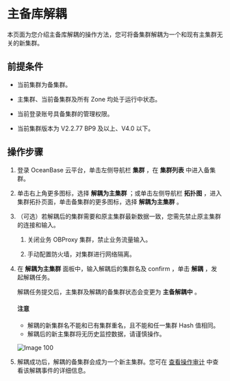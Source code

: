 # 主备库解耦

本页面为您介绍主备库解耦的操作方法，您可将备集群解耦为一个和现有主集群无关的新集群。

## 前提条件

* 当前集群为备集群。

* 主集群、当前备集群及所有 Zone 均处于运行中状态。

* 当前登录账号具备集群的管理权限。

* 当前集群版本为 V2.2.77 BP9 及以上、V4.0 以下。

## 操作步骤

1. 登录 OceanBase 云平台，单击左侧导航栏 **集群** ，在 **集群列表** 中进入备集群。

2. 单击右上角更多图标，选择 **解耦为主集群** ；或单击左侧导航栏 **拓扑图** ，进入集群拓扑页面，单击备集群的更多图标，选择 **解耦为主集群** 。

3. （可选）若解耦后的集群需要和原主集群最新数据一致，您需先禁止原主集群的连接和输入。

   1. 关闭业务 OBProxy 集群，禁止业务流量输入。

   2. 手动配置防火墙，对集群进行网络隔离。

4. 在 **解耦为主集群** 面板中，输入解耦后的集群名及 confirm ，单击 **解耦** ，发起解耦任务。

   解耦任务提交后，主集群及解耦的备集群状态会变更为 **主备解耦中** 。

    <main id="notice" type='notice'>
    <h4>注意</h4>
    <ul>
    <li>解耦的新集群名不能和已有集群重名，且不能和任一集群 Hash 值相同。</li>
    <li>解耦后的新主集群将无历史监控数据，请谨慎操作。</li>
    </ul>
    </main>

   ![Image 100](https://obbusiness-private.oss-cn-shanghai.aliyuncs.com/doc/img/ocp/%E8%A7%A3%E8%80%A6%E4%B8%BA%E4%B8%BB%E9%9B%86%E7%BE%A4.png)

5. 解耦成功后，解耦的备集群会成为一个新主集群。您可在 [查看操作审计](../../1600.system-management-features/400.view-operation-audit.md) 中查看该解耦事件的详细信息。
